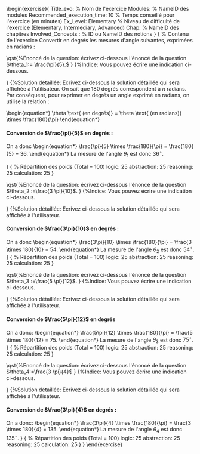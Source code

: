 
\begin{exercise}{
Title_exo: % Nom de l'exercice
Modules: % NameID des modules
Recommended_execution_time: 10 % Temps conseillé pour l'exercice (en minutes)
Ex_Level: Elementary % Niveau de difficulté de l'exercice (Elementary, Intermediary, Advanced)
Chap: % NameID des chapitres
Involved_Concepts : % ID ou NameID des notions
}
{
% Contenu de l'exercice
Convertir en degrés les mesures d'angle suivantes, exprimées en radians :

\qst{%Enoncé de la question: écrivez ci-dessous l'énoncé de la question
$\theta_1:= \frac{\pi}{5}.$
}
{%Indice: Vous pouvez écrire une indication ci-dessous.

}
{%Solution détaillée: Ecrivez ci-dessous la solution détaillée qui sera affichée à l'utilisateur.
On sait que $180$ degrés correspondent à $\pi$ radians. Par conséquent, pour exprimer en degrés un angle exprimé en radians, on utilise la relation :

\begin{equation*}
\theta \text{ (en degrés)} = \theta \text{ (en radians)} \times \frac{180}{\pi}
\end{equation*}

####  Conversion de $\frac{\pi}{5}$ en degrés :
On a donc
\begin{equation*}
\frac{\pi}{5} \times \frac{180}{\pi} = \frac{180}{5} = 36.
\end{equation*}
La mesure de l'angle $\theta_1$ est donc $36^{\circ}$.

}
{
% Répartition des poids (Total = 100)
logic: 25
abstraction: 25
reasoning: 25
calculation: 25
}

\qst{%Enoncé de la question: écrivez ci-dessous l'énoncé de la question
$\theta_2 :=\frac{3 \pi}{10}$.
}
{%Indice: Vous pouvez écrire une indication ci-dessous.

}
{%Solution détaillée: Ecrivez ci-dessous la solution détaillée qui sera affichée à l'utilisateur.
####  Conversion de $\frac{3\pi}{10}$ en degrés :
On a donc
\begin{equation*}
\frac{3\pi}{10} \times \frac{180}{\pi} = \frac{3 \times 180}{10} = 54.
\end{equation*}
La mesure de l'angle $\theta_2$ est donc $54^{\circ}$.
}
{
% Répartition des poids (Total = 100)
logic: 25
abstraction: 25
reasoning: 25
calculation: 25
}

\qst{%Enoncé de la question: écrivez ci-dessous l'énoncé de la question
$\theta_3 :=\frac{5 \pi}{12}$.
}
{%Indice: Vous pouvez écrire une indication ci-dessous.

}
{%Solution détaillée: Ecrivez ci-dessous la solution détaillée qui sera affichée à l'utilisateur.
####  Conversion de $\frac{5\pi}{12}$ en degrés 

On a donc:
\begin{equation*}
\frac{5\pi}{12} \times \frac{180}{\pi} = \frac{5 \times 180}{12} = 75.
\end{equation*}
La mesure de l'angle $\theta_3$ est donc $75^{\circ}$.
}
{
% Répartition des poids (Total = 100)
logic: 25
abstraction: 25
reasoning: 25
calculation: 25
}

\qst{%Enoncé de la question: écrivez ci-dessous l'énoncé de la question
$\theta_4:=\frac{3 \pi}{4}$
}
{%Indice: Vous pouvez écrire une indication ci-dessous.

}
{%Solution détaillée: Ecrivez ci-dessous la solution détaillée qui sera affichée à l'utilisateur.
#### Conversion de $\frac{3\pi}{4}$ en degrés :

On a donc:
\begin{equation*}
\frac{3\pi}{4} \times \frac{180}{\pi} = \frac{3 \times 180}{4} = 135.
\end{equation*}
La mesure de l'angle $\theta_4$ est donc $135^{\circ}$.
}
{
% Répartition des poids (Total = 100)
logic: 25
abstraction: 25
reasoning: 25
calculation: 25
}
}
\end{exercise}
